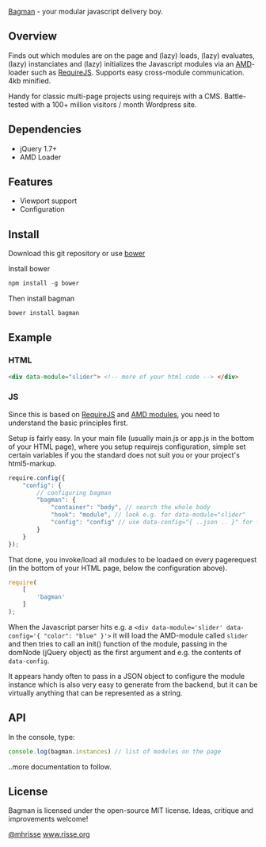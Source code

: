 [Bagman](http://en.wikipedia.org/wiki/Bagman) - your modular javascript delivery boy.

## Overview

Finds out which modules are on the page and (lazy) loads, 
(lazy) evaluates, (lazy) instanciates and (lazy) initializes the Javascript modules
via an [AMD](https://github.com/amdjs/amdjs-api/blob/master/AMD.md)-loader such as [RequireJS](http://requirejs.org). Supports easy cross-module communication. 4kb minified.

Handy for classic multi-page projects using requirejs
with a CMS. Battle-tested with a 100+ million visitors / month 
Wordpress site. 

## Dependencies
* jQuery 1.7+
* AMD Loader

## Features
* Viewport support
* Configuration

## Install
Download this git repository or use 
[bower](https://bower.io)

Install bower
```javascript
npm install -g bower
```

Then install bagman
```javascript
bower install bagman
```


## Example

### HTML
```html
<div data-module="slider"> <!-- more of your html code --> </div>
```

### JS

Since this is based on [RequireJS](https://requirejs.org) and [AMD modules](https://github.com/amdjs/amdjs-api/blob/master/AMD.md), you need to understand the basic principles first.

Setup is fairly easy. In your main file (usually main.js or app.js in the bottom of your HTML page), where you setup requirejs
configuration, simple set certain variables if you the standard does not suit you or your
project's html5-markup.

```javascript
require.config({
	"config": {
		// configuring bagman
        "bagman": {
            "container": "body", // search the whole body
            "hook": "module", // look e.g. for data-module="slider"
			"config": "config" // use data-config="{ ..json .. }" for further configuration of the module
        }
    }
});
```

That done, you invoke/load all modules to be loadaed on every pagerequest (in the bottom of your HTML page, below the configuration above).

```javascript
require(
	[
		'bagman'
	]
);
```

When the Javascript parser hits e.g. a `<div data-module='slider' data-config='{ "color": "blue" }'>` it will load the AMD-module
called `slider` and then tries to call an init() function of the module, passing in the domNode (jQuery object) as the 
first argument and e.g. the contents of `data-config`. 

It appears handy often to pass in a JSON object to configure
the module instance which is also very easy to generate from the backend, but it can be virtually anything that can be represented as a string. 

## API 

In the console, type:

```javascript
console.log(bagman.instances) // list of modules on the page
```

..more documentation to follow.

## License
Bagman is licensed under the open-source MIT license.
Ideas, critique and improvements welcome!

[@mhrisse](http://twitter.com/mhrisse) 
www.risse.org
